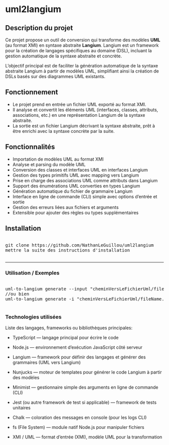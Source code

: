 # **uml2langium**

## Description du projet

Ce projet propose un outil de conversion qui transforme des modèles **UML** (au format XMI) en syntaxe abstraite **Langium**. Langium est un framework pour la création de langages spécifiques au domaine (DSL), incluant la gestion automatique de la syntaxe abstraite et concrète.

L’objectif principal est de faciliter la génération automatique de la syntaxe abstraite Langium à partir de modèles UML, simplifiant ainsi la création de DSLs basés sur des diagrammes UML existants.

## Fonctionnement

- Le projet prend en entrée un fichier UML exporté au format XMI.
- Il analyse et convertit les éléments UML (interfaces, classes, attributs, associations, etc.) en une représentation Langium de la syntaxe abstraite.
- La sortie est un fichier Langium décrivant la syntaxe abstraite, prêt à être enrichi avec la syntaxe concrète par la suite.

## Fonctionnalités
- Importation de modèles UML au format XMI  
- Analyse et parsing du modèle UML  
- Conversion des classes et interfaces UML en interfaces Langium  
- Gestion des types primitifs UML avec mapping vers Langium  
- Prise en charge des associations UML comme attributs dans Langium  
- Support des énumérations UML converties en types Langium  
- Génération automatique du fichier de grammaire Langium  
- Interface en ligne de commande (CLI) simple avec options d’entrée et sortie  
- Gestion des erreurs liées aux fichiers et arguments  
- Extensible pour ajouter des règles ou types supplémentaires

## Installation

<pre> 
git clone https://github.com/NathanLeGuillou/uml2langium
mettre la suite des instructions d'installation
  
</pre>
---

### **Utilisation / Exemples**

<pre> 
uml-to-langium generate --input "cheminVersLeFichierUml/fileName.uml" --output "cheminVersLEndroitOuSeraStoquéLeFichierLangium/fileName.langium"
//ou bien
uml-to-langium generate -i "cheminVersLeFichierUml/fileName.uml" -o "cheminVersLEndroitOuSeraStoquéLeFichierLangium/fileName.langium"
  
</pre> 

### **Technologies utilisées**
Liste des langages, frameworks ou bibliothèques principales:

- TypeScript — langage principal pour écrire le code

- Node.js — environnement d’exécution JavaScript côté serveur

- Langium — framework pour définir des langages et générer des grammaires (UML vers Langium)

- Nunjucks — moteur de templates pour générer le code Langium à partir des modèles

- Minimist — gestionnaire simple des arguments en ligne de commande (CLI)

- Jest (ou autre framework de test si applicable) — framework de tests unitaires

- Chalk — coloration des messages en console (pour les logs CLI)

- fs (File System) — module natif Node.js pour manipuler fichiers

- XMI / UML — format d’entrée (XMI), modèle UML pour la transformation 